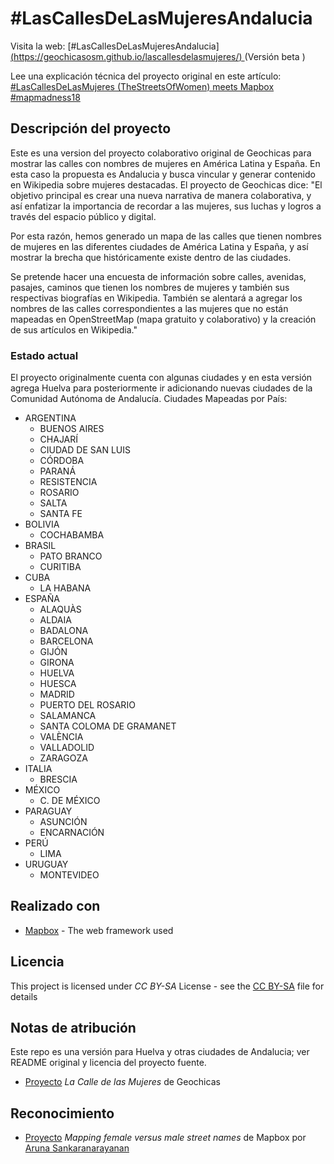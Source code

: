 # #LasCallesDeLasMujeresAndalucia

Visita la web: [#LasCallesDeLasMujeresAndalucia][(https://geochicasosm.github.io/lascallesdelasmujeres/) ](https://anasayago.github.io/LaCalledelasMujeresAndalucia/)(Versión beta )

Lee una explicación técnica del proyecto original en este artículo: [#LasCallesDeLasMujeres (TheStreetsOfWomen) meets Mapbox #mapmadness18](https://t.co/1NCGE0eyIO)

## Descripción del proyecto

Este es una version del proyecto colaborativo original de Geochicas para mostrar las calles con nombres de mujeres en América Latina y España. En esta caso la propuesta es Andalucia y busca vincular y generar contenido en Wikipedia sobre mujeres destacadas.
El proyecto de Geochicas dice: 
    "El objetivo principal es crear una nueva narrativa de manera colaborativa, y así enfatizar la importancia de recordar a las mujeres, sus luchas y logros a través del espacio público y digital.

Por esta razón, hemos generado un mapa de las calles que tienen nombres de mujeres en las diferentes ciudades de América Latina y España, y así mostrar la brecha que históricamente existe dentro de las ciudades.

Se pretende hacer una encuesta de información sobre calles, avenidas, pasajes, caminos que tienen los nombres de mujeres y también sus respectivas biografías en Wikipedia. También se alentará a agregar los nombres de las calles correspondientes a las mujeres que no están mapeadas en OpenStreetMap (mapa gratuito y colaborativo) y la creación de sus artículos en Wikipedia."

### Estado actual

El proyecto originalmente cuenta con algunas ciudades y en esta versión agrega Huelva para posteriormente ir adicionando nuevas ciudades de la Comunidad Autónoma de Andalucía.
Ciudades Mapeadas por País:
* ARGENTINA
    * BUENOS AIRES
    * CHAJARÍ
    * CIUDAD DE SAN LUIS
    * CÓRDOBA
    * PARANÁ
    * RESISTENCIA
    * ROSARIO
    * SALTA
    * SANTA FE
* BOLIVIA
    * COCHABAMBA
* BRASIL
    * PATO BRANCO
    * CURITIBA
* CUBA
    * LA HABANA
* ESPAÑA
    * ALAQUÀS
    * ALDAIA
    * BADALONA
    * BARCELONA
    * GIJÓN
    * GIRONA
    * HUELVA
    * HUESCA
    * MADRID
    * PUERTO DEL ROSARIO
    * SALAMANCA
    * SANTA COLOMA DE GRAMANET
    * VALÈNCIA
    * VALLADOLID
    * ZARAGOZA
* ITALIA
    * BRESCIA
* MÉXICO
   * C. DE MÉXICO
* PARAGUAY
   * ASUNCIÓN
   * ENCARNACIÓN
* PERÚ
   * LIMA
* URUGUAY
   * MONTEVIDEO

## Realizado con

* [Mapbox](https://www.mapbox.com/) - The web framework used

## Licencia

This project is licensed under *CC BY-SA* License - see the [CC BY-SA](https://creativecommons.org/licenses/by-sa/4.0/) file for details

## Notas de atribución

Este repo es una versión para Huelva y otras ciudades de Andalucia; ver README original y licencia del proyecto fuente.
* [Proyecto](https://github.com/geochicasosm/lascallesdelasmujeres) _La Calle de las Mujeres_ de Geochicas

## Reconocimiento
* [Proyecto](https://blog.mapbox.com/mapping-female-versus-male-street-names-b4654c1e00d5) _Mapping female versus male street names_ de Mapbox por [Aruna Sankaranarayanan](https://www.mapbox.com/about/team/aruna-sankaranarayanan/)
